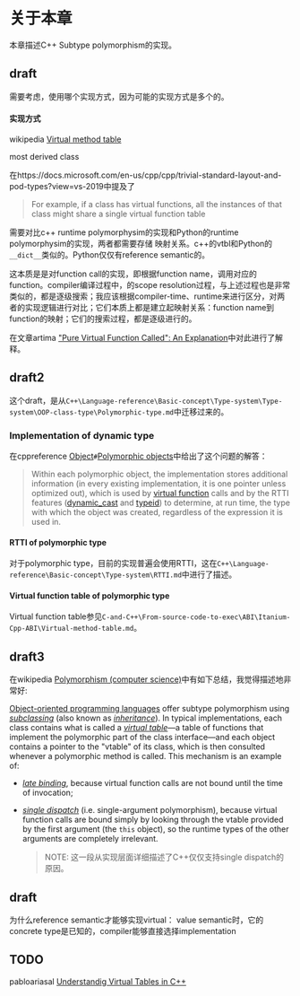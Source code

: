 # 关于本章

本章描述C++ Subtype polymorphism的实现。



## draft

需要考虑，使用哪个实现方式，因为可能的实现方式是多个的。

#### 实现方式

wikipedia [Virtual method table](https://en.wikipedia.org/wiki/Virtual_method_table)



most derived class

在https://docs.microsoft.com/en-us/cpp/cpp/trivial-standard-layout-and-pod-types?view=vs-2019中提及了

> For example, if a class has virtual functions, all the instances of that class might share a single virtual function table



需要对比c++ runtime polymorphysim的实现和Python的runtime polymorphysim的实现，两者都需要存储 映射关系。c++的vtbl和Python的`__dict__`类似的。Python仅仅有reference semantic的。



这本质是是对function call的实现，即根据function name，调用对应的function。compiler编译过程中，的scope resolution过程，与上述过程也是非常类似的，都是逐级搜索；我应该根据compiler-time、runtime来进行区分，对两者的实现逻辑进行对比；它们本质上都是建立起映射关系：function name到function的映射；它们的搜索过程，都是逐级进行的。



在文章artima ["Pure Virtual Function Called": An Explanation](https://www.artima.com/cppsource/pure_virtual.html)中对此进行了解释。



## draft2

这个draft，是从`C++\Language-reference\Basic-concept\Type-system\Type-system\OOP-class-type\Polymorphic-type.md`中迁移过来的。

### Implementation of dynamic type

在cppreference [Object](https://en.cppreference.com/w/cpp/language/object)`#`[Polymorphic objects](https://en.cppreference.com/w/cpp/language/object#Polymorphic_objects)中给出了这个问题的解答：

> Within each polymorphic object, the implementation stores additional information (in every existing implementation, it is one pointer unless optimized out), which is used by [virtual function](https://en.cppreference.com/w/cpp/language/virtual) calls and by the RTTI features ([dynamic_cast](https://en.cppreference.com/w/cpp/language/dynamic_cast) and [typeid](https://en.cppreference.com/w/cpp/language/typeid)) to determine, at run time, the type with which the object was created, regardless of the expression it is used in.

#### RTTI of polymorphic type

对于polymorphic type，目前的实现普遍会使用RTTI，这在`C++\Language-reference\Basic-concept\Type-system\RTTI.md`中进行了描述。

#### Virtual function table of polymorphic type

Virtual function table参见`C-and-C++\From-source-code-to-exec\ABI\Itanium-Cpp-ABI\Virtual-method-table.md`。



## draft3

在wikipedia [Polymorphism (computer science)](https://en.wikipedia.org/wiki/Polymorphism_(computer_science))中有如下总结，我觉得描述地非常好: 

[Object-oriented programming languages](https://en.wikipedia.org/wiki/Object-oriented_programming_language) offer subtype polymorphism using *[subclassing](https://en.wikipedia.org/wiki/Subclass_(computer_science))* (also known as *[inheritance](https://en.wikipedia.org/wiki/Inheritance_in_object-oriented_programming)*). In typical implementations, each class contains what is called a *[virtual table](https://en.wikipedia.org/wiki/Virtual_table)*—a table of functions that implement the polymorphic part of the class interface—and each object contains a pointer to the "vtable" of its class, which is then consulted whenever a polymorphic method is called. This mechanism is an example of:

- *[late binding](https://en.wikipedia.org/wiki/Late_binding)*, because virtual function calls are not bound until the time of invocation;

- *[single dispatch](https://en.wikipedia.org/wiki/Single_dispatch)* (i.e. single-argument polymorphism), because virtual function calls are bound simply by looking through the vtable provided by the first argument (the `this` object), so the runtime types of the other arguments are completely irrelevant.

  > NOTE: 这一段从实现层面详细描述了C++仅仅支持single dispatch的原因。



## draft

为什么reference semantic才能够实现virtual：
value semantic时，它的concrete type是已知的，compiler能够直接选择implementation

## TODO

pabloariasal [Understandig Virtual Tables in C++](https://pabloariasal.github.io/2017/06/10/understanding-virtual-tables/)

